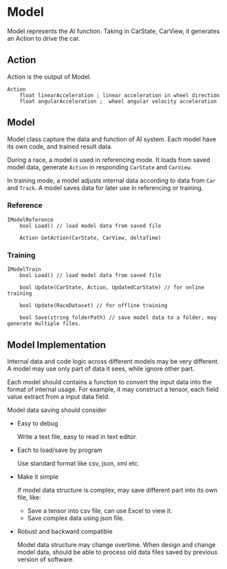 # Model

Model represents the AI function. Taking in CarState, CarView, it generates an Action to drive the car.

## Action

Action is the output of Model. 

``` 
Action
    float linearAcceleration ; linear acceleration in wheel direction
    float angularAcceleration ;  wheel angular velocity acceleration
```


## Model

Model class capture the data and function of AI system. Each model have its own code, and trained result data. 

During a race, a model is used in referencing mode. It loads from saved model data, generate ```Action``` in responding ```CarState``` and ```CarView```.

In training mode, a model adjusts internal data according to data from ```Car``` and ```Track```. A model saves  data for later use in referencing or training.


### Reference 

``` 
IModelReference
    bool Load() // load model data from saved file

    Action GetAction(CarState, CarView, deltaTime)
```

### Training

```
IModelTrain
    bool Load() // load model data from saved file

    bool Update(CarState, Action, UpdatedCarState) // for online training

    bool Update(RaceDataset) // for offline training

    bool Save(string folderPath) // save model data to a folder, may generate multiple files. 
```



## Model Implementation

Internal data and code logic across different models may be very different. A model may use only part of data it sees, while ignore other part.

Each model should contains a function to convert the input data into the format of internal usage. For example, it may construct a tensor, each field value extract from a input data field.

Model data saving should consider
- Easy to debug

    Write a text file, easy to read in text editor.

- Each to load/save by program
    
    Use standard format like csv, json, xml etc.

- Make it simple

    If model data structure is complex, may save different part into its own file, like:
    
    - Save a tensor into csv file, can use Excel to view it.
    - Save complex data using json file.

- Robust and backward compatible

    Model data structure may change overtime. When design and change model data, should be able to process old data files saved by previous version of software. 